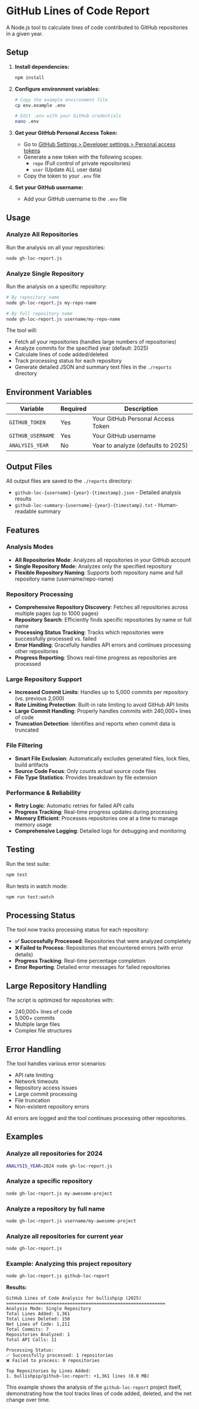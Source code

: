 # GitHub Lines of Code Report

A Node.js tool to calculate lines of code contributed to GitHub repositories in a given year.

## Setup

1. **Install dependencies:**
   ```bash
   npm install
   ```

2. **Configure environment variables:**
   ```bash
   # Copy the example environment file
   cp env.example .env
   
   # Edit .env with your GitHub credentials
   nano .env
   ```

3. **Get your GitHub Personal Access Token:**
   - Go to [GitHub Settings > Developer settings > Personal access tokens](https://github.com/settings/tokens)
   - Generate a new token with the following scopes:
     - `repo` (Full control of private repositories)
     - `user` (Update ALL user data)
   - Copy the token to your `.env` file

4. **Set your GitHub username:**
   - Add your GitHub username to the `.env` file

## Usage

### Analyze All Repositories
Run the analysis on all your repositories:
```bash
node gh-loc-report.js
```

### Analyze Single Repository
Run the analysis on a specific repository:
```bash
# By repository name
node gh-loc-report.js my-repo-name

# By full repository name
node gh-loc-report.js username/my-repo-name
```

The tool will:
- Fetch all your repositories (handles large numbers of repositories)
- Analyze commits for the specified year (default: 2025)
- Calculate lines of code added/deleted
- Track processing status for each repository
- Generate detailed JSON and summary text files in the `./reports` directory

## Environment Variables

| Variable | Required | Description |
|----------|----------|-------------|
| `GITHUB_TOKEN` | Yes | Your GitHub Personal Access Token |
| `GITHUB_USERNAME` | Yes | Your GitHub username |
| `ANALYSIS_YEAR` | No | Year to analyze (defaults to 2025) |

## Output Files

All output files are saved to the `./reports` directory:
- `github-loc-{username}-{year}-{timestamp}.json` - Detailed analysis results
- `github-loc-summary-{username}-{year}-{timestamp}.txt` - Human-readable summary

## Features

### Analysis Modes
- **All Repositories Mode**: Analyzes all repositories in your GitHub account
- **Single Repository Mode**: Analyzes only the specified repository
- **Flexible Repository Naming**: Supports both repository name and full repository name (username/repo-name)

### Repository Processing
- **Comprehensive Repository Discovery**: Fetches all repositories across multiple pages (up to 1000 pages)
- **Repository Search**: Efficiently finds specific repositories by name or full name
- **Processing Status Tracking**: Tracks which repositories were successfully processed vs. failed
- **Error Handling**: Gracefully handles API errors and continues processing other repositories
- **Progress Reporting**: Shows real-time progress as repositories are processed

### Large Repository Support
- **Increased Commit Limits**: Handles up to 5,000 commits per repository (vs. previous 2,000)
- **Rate Limiting Protection**: Built-in rate limiting to avoid GitHub API limits
- **Large Commit Handling**: Properly handles commits with 240,000+ lines of code
- **Truncation Detection**: Identifies and reports when commit data is truncated

### File Filtering
- **Smart File Exclusion**: Automatically excludes generated files, lock files, build artifacts
- **Source Code Focus**: Only counts actual source code files
- **File Type Statistics**: Provides breakdown by file extension

### Performance & Reliability
- **Retry Logic**: Automatic retries for failed API calls
- **Progress Tracking**: Real-time progress updates during processing
- **Memory Efficient**: Processes repositories one at a time to manage memory usage
- **Comprehensive Logging**: Detailed logs for debugging and monitoring

## Testing

Run the test suite:
```bash
npm test
```

Run tests in watch mode:
```bash
npm run test:watch
```

## Processing Status

The tool now tracks processing status for each repository:

- **✅ Successfully Processed**: Repositories that were analyzed completely
- **❌ Failed to Process**: Repositories that encountered errors (with error details)
- **Progress Tracking**: Real-time percentage completion
- **Error Reporting**: Detailed error messages for failed repositories

## Large Repository Handling

The script is optimized for repositories with:
- 240,000+ lines of code
- 5,000+ commits
- Multiple large files
- Complex file structures

## Error Handling

The tool handles various error scenarios:
- API rate limiting
- Network timeouts
- Repository access issues
- Large commit processing
- File truncation
- Non-existent repository errors

All errors are logged and the tool continues processing other repositories.

## Examples

### Analyze all repositories for 2024
```bash
ANALYSIS_YEAR=2024 node gh-loc-report.js
```

### Analyze a specific repository
```bash
node gh-loc-report.js my-awesome-project
```

### Analyze a repository by full name
```bash
node gh-loc-report.js username/my-awesome-project
```

### Analyze all repositories for current year
```bash
node gh-loc-report.js
```

### Example: Analyzing this project repository
```bash
node gh-loc-report.js github-loc-report
```

**Results:**
```
GitHub Lines of Code Analysis for bullishpip (2025)
============================================================
Analysis Mode: Single Repository
Total Lines Added: 1,361
Total Lines Deleted: 150
Net Lines of Code: 1,211
Total Commits: 7
Repositories Analyzed: 1
Total API Calls: 11

Processing Status:
✅ Successfully processed: 1 repositories
❌ Failed to process: 0 repositories

Top Repositories by Lines Added:
1. bullishpip/github-loc-report: +1,361 lines (0.0 MB)
```

This example shows the analysis of the `github-loc-report` project itself, demonstrating how the tool tracks lines of code added, deleted, and the net change over time.
